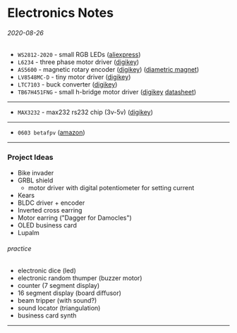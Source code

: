 Electronics Notes
===

###### 2020-08-26

* `WS2812-2020` - small RGB LEDs ([aliexpress](https://www.aliexpress.com/item/32876864437.html))
* `L6234` - three phase motor driver ([digikey](https://www.digikey.com/product-detail/en/stmicroelectronics/L6234PD013TR/497-5352-1-ND/1154483))
* `AS5600` - magnetic rotary encoder ([digikey](https://www.digikey.com/product-detail/en/ams/AS5600-ASOT/AS5600-ASOTCT-ND/7793265)) ([diametric magnet](https://amfmagnets.com/neodymium-disc-6mm-x-2-5mm-n35-diametrically-magnetised.html))
* `LV8548MC-D` - tiny motor driver ([digikey](https://www.digikey.com/product-detail/en/on-semiconductor/LV8548MC-AH/869-1287-1-ND/2651531))
* `LTC7103` - buck converter ([digikey](https://www.digikey.com/en/products/base-product/analog-devices-inc/505/LTC7103/118301))
* `TB67H451FNG` - small h-bridge motor driver ([digikey](https://www.digikey.com/en/products/detail/toshiba-semiconductor-and-storage/TB67H451FNG-EL/11568781) [datasheet](file:///home/abe/Downloads/TB67H451FNG_datasheet_en_20201126.pdf))

---

* `MAX3232` - max232 rs232 chip (3v-5v) ([digikey](https://www.digikey.com/product-detail/en/texas-instruments/MAX3232ECDR/296-19851-1-ND/1120592))

---

* `0603 betafpv` ([amazon](https://www.amazon.com/BETAFPV-16000KV-Brushless-Motor-Meteor65/dp/B079HXLJJ5?th=1))

---

### Project Ideas

* Bike invader
* GRBL shield
  - motor driver with digital potentiometer for setting current
* Kears
* BLDC driver + encoder
* Inverted cross earring
* Motor earring ("Dagger for Damocles")
* OLED business card
* Lupalm

###### practice

* electronic dice (led)
* electronic random thumper (buzzer motor)
* counter (7 segment display)
* 16 segment display (board diffusor)
* beam tripper (with sound?)
* sound locator (triangulation)
* business card synth


---
